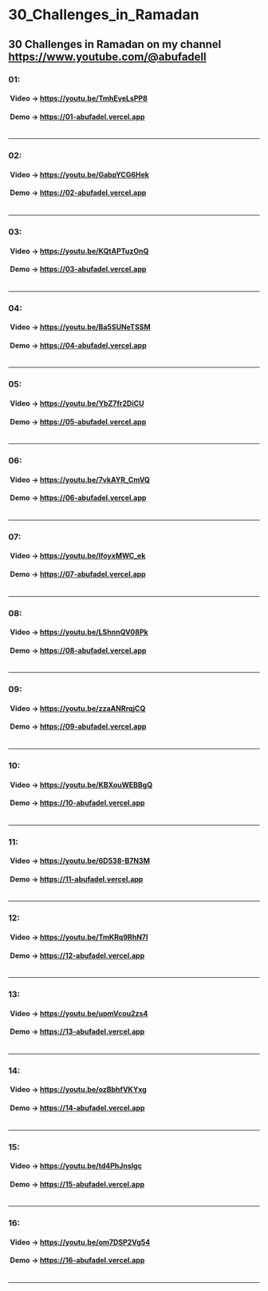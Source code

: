 # 30_Challenges_in_Ramadan
## 30 Challenges in Ramadan on my channel https://www.youtube.com/@abufadell 

### 01:<br>
#### &nbsp;Video -> https://youtu.be/TmhEveLsPP8<br>
#### &nbsp;Demo -> https://01-abufadel.vercel.app<br><br>
----------------------------------------------------
### 02:<br>
#### &nbsp;Video -> https://youtu.be/GabpYCG6Hek<br>
#### &nbsp;Demo -> https://02-abufadel.vercel.app<br><br>
----------------------------------------------------
### 03:<br>
#### &nbsp;Video -> https://youtu.be/KQtAPTuzOnQ<br>
#### &nbsp;Demo -> https://03-abufadel.vercel.app<br><br>
----------------------------------------------------
### 04:<br>
#### &nbsp;Video -> https://youtu.be/Ba5SUNeTSSM<br>
#### &nbsp;Demo -> https://04-abufadel.vercel.app<br><br>
----------------------------------------------------
### 05:<br>
#### &nbsp;Video -> https://youtu.be/YbZ7fr2DiCU<br>
#### &nbsp;Demo -> https://05-abufadel.vercel.app<br><br>
----------------------------------------------------
### 06:<br>
#### &nbsp;Video -> https://youtu.be/7vkAYR_CmVQ<br>
#### &nbsp;Demo -> https://06-abufadel.vercel.app<br><br>
----------------------------------------------------
### 07:<br>
#### &nbsp;Video -> https://youtu.be/lfoyxMWC_ek<br>
#### &nbsp;Demo -> https://07-abufadel.vercel.app<br><br>
----------------------------------------------------
### 08:<br>
#### &nbsp;Video -> https://youtu.be/LShnnQV08Pk<br>
#### &nbsp;Demo -> https://08-abufadel.vercel.app<br><br>
----------------------------------------------------
### 09:<br>
#### &nbsp;Video -> https://youtu.be/zzaANRrqjCQ<br>
#### &nbsp;Demo -> https://09-abufadel.vercel.app<br><br>
----------------------------------------------------
### 10:<br>
#### &nbsp;Video -> https://youtu.be/KBXouWEBBgQ<br>
#### &nbsp;Demo -> https://10-abufadel.vercel.app<br><br>
----------------------------------------------------
### 11:<br>
#### &nbsp;Video -> https://youtu.be/6D538-B7N3M<br>
#### &nbsp;Demo -> https://11-abufadel.vercel.app<br><br>
----------------------------------------------------
### 12:<br>
#### &nbsp;Video -> https://youtu.be/TmKRq9RhN7I<br>
#### &nbsp;Demo -> https://12-abufadel.vercel.app<br><br>
----------------------------------------------------
### 13:<br>
#### &nbsp;Video -> https://youtu.be/upmVcou2zs4<br>
#### &nbsp;Demo -> https://13-abufadel.vercel.app<br><br>
----------------------------------------------------
### 14:<br>
#### &nbsp;Video -> https://youtu.be/ozBbhfVKYxg<br>
#### &nbsp;Demo -> https://14-abufadel.vercel.app<br><br>
----------------------------------------------------
### 15:<br>
#### &nbsp;Video -> https://youtu.be/td4PhJnslgc<br>
#### &nbsp;Demo -> https://15-abufadel.vercel.app<br><br>
----------------------------------------------------
### 16:<br>
#### &nbsp;Video -> https://youtu.be/om7DSP2Vg54<br>
#### &nbsp;Demo -> https://16-abufadel.vercel.app<br><br>
----------------------------------------------------
